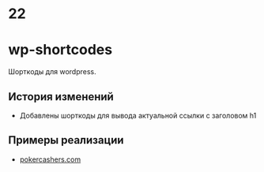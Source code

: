 # 22
<h1 dir="auto">wp-shortcodes</h1>
<p dir="auto">Шорткоды для wordpress.</p>
<h2 dir="auto"><a href="https://github.com/nextwp/wp-shortcodes/#%D0%B8%D1%81%D1%82%D0%BE%D1%80%D0%B8%D1%8F-%D0%B8%D0%B7%D0%BC%D0%B5%D0%BD%D0%B5%D0%BD%D0%B8%D0%B9" aria-hidden="true"></a>История изменений</h2>
<ul dir="auto">
<li>Добавлены шорткоды для вывода актуальной ссылки с заголовом h1</li>
</ul>
<h2 dir="auto"><a href="https://github.com/nextwp/wp-shortcodes/#%D0%BF%D1%80%D0%B8%D0%BC%D0%B5%D1%80%D1%8B-%D1%80%D0%B5%D0%B0%D0%BB%D0%B8%D0%B7%D0%B0%D1%86%D0%B8%D0%B8" aria-hidden="true"></a>Примеры реализации</h2>
<ul dir="auto">
<li><a href="https://pokercashers.com/">pokercashers.com</a></li>
</ul>
